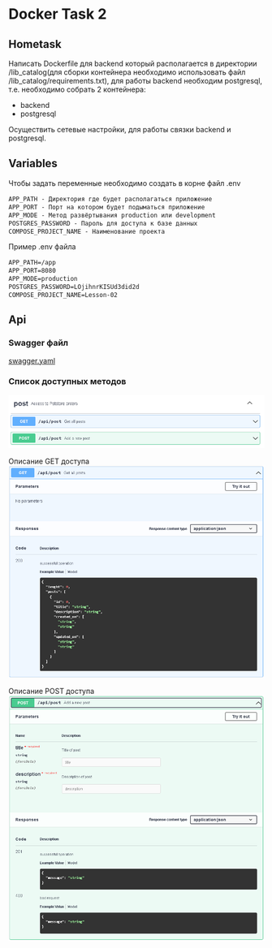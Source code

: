 # Docker Task 2
## Hometask

Написать Dockerfile для backend который располагается в директории /lib_catalog(для сборки контейнера необходимо использовать файл /lib_catalog/requirements.txt), для работы backend необходим postgresql, т.е. необходимо собрать 2 контейнера:

* backend
* postgresql

Осуществить сетевые настройки, для работы связки backend и postgresql.

## Variables

Чтобы задать переменные необходимо создать в корне файл .env
```ENV
APP_PATH - Директория где будет располагаться приложение
APP_PORT - Порт на котором будет подыматься приложение
APP_MODE - Метод развёртывания production или development
POSTGRES_PASSWORD - Пароль для доступа к базе данных
COMPOSE_PROJECT_NAME - Наименование проекта
```
Пример .env файла
```ENV
APP_PATH=/app
APP_PORT=8080
APP_MODE=production
POSTGRES_PASSWORD=LOjihnrKISUd3did2d
COMPOSE_PROJECT_NAME=Lesson-02
```

## Api

### Swagger файл

[swagger.yaml](swagger.yaml)

### Список доступных методов

![Api](images/api.png)

Описание GET доступа
![App-Get](images/api-get.png)

Описание POST доступа
![App-Post](images/api-post.png)